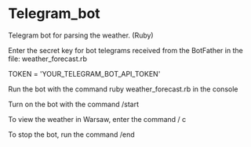# Telegram_bot
Telegram bot for parsing the weather. (Ruby)

Enter the secret key for bot telegrams received from the BotFather in the file: weather_forecast.rb 

TOKEN = 'YOUR_TELEGRAM_BOT_API_TOKEN'

Run the bot with the command ruby weather_forecast.rb in the console

Turn on the bot with the  command /start

To view the weather in Warsaw, enter the command / c

To stop the bot, run the command /end
